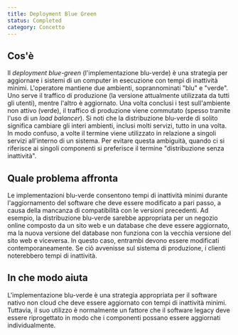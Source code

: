 ```yaml
---
title: Deployment Blue Green
status: Completed
category: Concetto
---
```


## Cos'è
Il _deployment blue-green_ (l'implementazione blu-verde) è una strategia per aggiornare i sistemi di un computer in esecuzione con tempi di inattività minimi. L'operatore mantiene due ambienti, soprannominati "blu" e "verde". Uno serve il traffico di produzione (la versione attualmente utilizzata da tutti gli utenti), mentre l'altro è aggiornato. Una volta conclusi i test sull'ambiente non attivo (verde), il traffico di produzione viene commutato (spesso tramite l'uso di un _load balancer_). Si noti che la distribuzione blu-verde di solito significa cambiare gli interi ambienti, inclusi molti servizi, tutto in una volta. In modo confuso, a volte il termine viene utilizzato in relazione a singoli servizi all'interno di un sistema. Per evitare questa ambiguità, quando ci si riferisce ai singoli componenti si preferisce il termine "distribuzione senza inattività".

## Quale problema affronta 
Le implementazioni blu-verde consentono tempi di inattività minimi durante l'aggiornamento del software che deve essere modificato a pari passo, a causa della mancanza di compatibilità con le versioni precedenti. Ad esempio, la distribuzione blu-verde sarebbe appropriata per un negozio online composto da un sito web e un database che deve essere aggiornato, ma la nuova versione del database non funziona con la vecchia versione del sito web e viceversa. In questo caso, entrambi devono essere modificati contemporaneamente. Se ciò avvenisse sul sistema di produzione, i clienti noterebbero tempi di inattività.

## In che modo aiuta
L'implementazione blu-verde è una strategia appropriata per il software nativo non cloud che deve essere aggiornato con tempi di inattività minimi. Tuttavia, il suo utilizzo è normalmente un fattore che il software legacy deve essere riprogettato in modo che i componenti possano essere aggiornati individualmente.